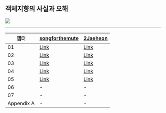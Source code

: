 ## 객체지향의 사실과 오해

<img src="https://shopping-phinf.pstatic.net/main_3248258/32482589668.20230922071342.jpg?type=w300" />

---

| 챕터       | [songforthemute](https://github.com/songforthemute)                                                                                                                               | [2Jaeheon](https://github.com/2Jaeheon)                                                                                                                                     |
| ---------- | --------------------------------------------------------------------------------------------------------------------------------------------------------------------------------- | --------------------------------------------------------------------------------------------------------------------------------------------------------------------------- |
| 01         | [Link](https://github.com/read-with-me/reading-list/blob/master/0_%EA%B0%9D%EC%B2%B4%EC%A7%80%ED%96%A5%EC%9D%98_%EC%82%AC%EC%8B%A4%EA%B3%BC_%EC%98%A4%ED%95%B4/songforthemute/01) | [Link](https://github.com/read-with-me/reading-list/tree/master/0_%EA%B0%9D%EC%B2%B4%EC%A7%80%ED%96%A5%EC%9D%98_%EC%82%AC%EC%8B%A4%EA%B3%BC_%EC%98%A4%ED%95%B4/2Jaeheon/01) |
| 02         | [Link](https://github.com/read-with-me/reading-list/blob/master/0_%EA%B0%9D%EC%B2%B4%EC%A7%80%ED%96%A5%EC%9D%98_%EC%82%AC%EC%8B%A4%EA%B3%BC_%EC%98%A4%ED%95%B4/songforthemute/02) | [Link](https://github.com/read-with-me/reading-list/tree/master/0_%EA%B0%9D%EC%B2%B4%EC%A7%80%ED%96%A5%EC%9D%98_%EC%82%AC%EC%8B%A4%EA%B3%BC_%EC%98%A4%ED%95%B4/2Jaeheon/02) |
| 03         | [Link](https://github.com/read-with-me/reading-list/blob/master/0_%EA%B0%9D%EC%B2%B4%EC%A7%80%ED%96%A5%EC%9D%98_%EC%82%AC%EC%8B%A4%EA%B3%BC_%EC%98%A4%ED%95%B4/songforthemute/03) | [Link](https://github.com/read-with-me/reading-list/tree/master/0_%EA%B0%9D%EC%B2%B4%EC%A7%80%ED%96%A5%EC%9D%98_%EC%82%AC%EC%8B%A4%EA%B3%BC_%EC%98%A4%ED%95%B4/2Jaeheon/03) |
| 04         | [Link](https://github.com/read-with-me/reading-list/blob/master/0_%EA%B0%9D%EC%B2%B4%EC%A7%80%ED%96%A5%EC%9D%98_%EC%82%AC%EC%8B%A4%EA%B3%BC_%EC%98%A4%ED%95%B4/songforthemute/04) | [Link](https://github.com/read-with-me/reading-list/tree/master/0_%EA%B0%9D%EC%B2%B4%EC%A7%80%ED%96%A5%EC%9D%98_%EC%82%AC%EC%8B%A4%EA%B3%BC_%EC%98%A4%ED%95%B4/2Jaeheon/04) |
| 05         | [Link](https://github.com/read-with-me/reading-list/blob/master/0_%EA%B0%9D%EC%B2%B4%EC%A7%80%ED%96%A5%EC%9D%98_%EC%82%AC%EC%8B%A4%EA%B3%BC_%EC%98%A4%ED%95%B4/songforthemute/05) | [Link](https://github.com/read-with-me/reading-list/tree/master/0_%EA%B0%9D%EC%B2%B4%EC%A7%80%ED%96%A5%EC%9D%98_%EC%82%AC%EC%8B%A4%EA%B3%BC_%EC%98%A4%ED%95%B4/2Jaeheon/05) |
| 06         | -                                                                                                                                                                                 | -                                                                                                                                                                           |
| 07         | -                                                                                                                                                                                 | -                                                                                                                                                                           |
| Appendix A | -                                                                                                                                                                                 | -                                                                                                                                                                           |

